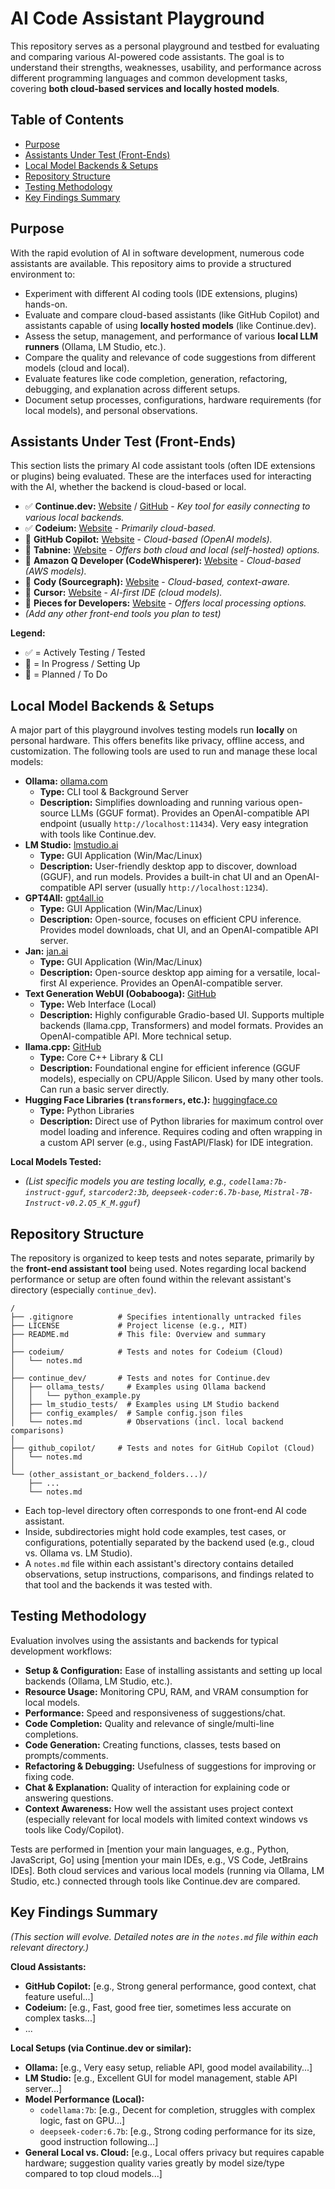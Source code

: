 # AI Code Assistant Playground

This repository serves as a personal playground and testbed for evaluating and comparing various AI-powered code assistants. The goal is to understand their strengths, weaknesses, usability, and performance across different programming languages and common development tasks, covering **both cloud-based services and locally hosted models**.

## Table of Contents

*   [Purpose](#purpose)
*   [Assistants Under Test (Front-Ends)](#assistants-under-test-front-ends)
*   [Local Model Backends & Setups](#local-model-backends--setups)
*   [Repository Structure](#repository-structure)
*   [Testing Methodology](#testing-methodology)
*   [Key Findings Summary](#key-findings-summary)
  

## Purpose

With the rapid evolution of AI in software development, numerous code assistants are available. This repository aims to provide a structured environment to:

*   Experiment with different AI coding tools (IDE extensions, plugins) hands-on.
*   Evaluate and compare cloud-based assistants (like GitHub Copilot) and assistants capable of using **locally hosted models** (like Continue.dev).
*   Assess the setup, management, and performance of various **local LLM runners** (Ollama, LM Studio, etc.).
*   Compare the quality and relevance of code suggestions from different models (cloud and local).
*   Evaluate features like code completion, generation, refactoring, debugging, and explanation across different setups.
*   Document setup processes, configurations, hardware requirements (for local models), and personal observations.

## Assistants Under Test (Front-Ends)

This section lists the primary AI code assistant tools (often IDE extensions or plugins) being evaluated. These are the interfaces used for interacting with the AI, whether the backend is cloud-based or local.

*   ✅ **Continue.dev:** [Website](https://continue.dev/) / [GitHub](https://github.com/continuedev/continue) - *Key tool for easily connecting to various local backends.*
*   ✅ **Codeium:** [Website](https://codeium.com/) - *Primarily cloud-based.*
*   🔄 **GitHub Copilot:** [Website](https://github.com/features/copilot) - *Cloud-based (OpenAI models).*
*   🔄 **Tabnine:** [Website](https://www.tabnine.com/) - *Offers both cloud and local (self-hosted) options.*
*   🔄 **Amazon Q Developer (CodeWhisperer):** [Website](https://aws.amazon.com/q/developer/) - *Cloud-based (AWS models).*
*   📝 **Cody (Sourcegraph):** [Website](https://sourcegraph.com/cody) - *Cloud-based, context-aware.*
*   📝 **Cursor:** [Website](https://cursor.sh/) - *AI-first IDE (cloud models).*
*   📝 **Pieces for Developers:** [Website](https://pieces.app/) - *Offers local processing options.*
*   *(Add any other front-end tools you plan to test)*

**Legend:**
*   ✅ = Actively Testing / Tested
*   🔄 = In Progress / Setting Up
*   📝 = Planned / To Do

## Local Model Backends & Setups

A major part of this playground involves testing models run **locally** on personal hardware. This offers benefits like privacy, offline access, and customization. The following tools are used to run and manage these local models:

*   **Ollama:** [ollama.com](https://ollama.com/)
    *   **Type:** CLI tool & Background Server
    *   **Description:** Simplifies downloading and running various open-source LLMs (GGUF format). Provides an OpenAI-compatible API endpoint (usually `http://localhost:11434`). Very easy integration with tools like Continue.dev.
*   **LM Studio:** [lmstudio.ai](https://lmstudio.ai/)
    *   **Type:** GUI Application (Win/Mac/Linux)
    *   **Description:** User-friendly desktop app to discover, download (GGUF), and run models. Provides a built-in chat UI and an OpenAI-compatible API server (usually `http://localhost:1234`).
*   **GPT4All:** [gpt4all.io](https://gpt4all.io/)
    *   **Type:** GUI Application (Win/Mac/Linux)
    *   **Description:** Open-source, focuses on efficient CPU inference. Provides model downloads, chat UI, and an OpenAI-compatible API server.
*   **Jan:** [jan.ai](https://jan.ai/)
    *   **Type:** GUI Application (Win/Mac/Linux)
    *   **Description:** Open-source desktop app aiming for a versatile, local-first AI experience. Provides an OpenAI-compatible server.
*   **Text Generation WebUI (Oobabooga):** [GitHub](https://github.com/oobabooga/text-generation-webui)
    *   **Type:** Web Interface (Local)
    *   **Description:** Highly configurable Gradio-based UI. Supports multiple backends (llama.cpp, Transformers) and model formats. Provides an OpenAI-compatible API. More technical setup.
*   **llama.cpp:** [GitHub](https://github.com/ggerganov/llama.cpp)
    *   **Type:** Core C++ Library & CLI
    *   **Description:** Foundational engine for efficient inference (GGUF models), especially on CPU/Apple Silicon. Used by many other tools. Can run a basic server directly.
*   **Hugging Face Libraries (`transformers`, etc.):** [huggingface.co](https://huggingface.co/)
    *   **Type:** Python Libraries
    *   **Description:** Direct use of Python libraries for maximum control over model loading and inference. Requires coding and often wrapping in a custom API server (e.g., using FastAPI/Flask) for IDE integration.

**Local Models Tested:**
*   *(List specific models you are testing locally, e.g., `codellama:7b-instruct-gguf`, `starcoder2:3b`, `deepseek-coder:6.7b-base`, `Mistral-7B-Instruct-v0.2.Q5_K_M.gguf`)*

## Repository Structure

The repository is organized to keep tests and notes separate, primarily by the **front-end assistant tool** being used. Notes regarding local backend performance or setup are often found within the relevant assistant's directory (especially `continue_dev`).

```
/
├── .gitignore          # Specifies intentionally untracked files
├── LICENSE             # Project license (e.g., MIT)
├── README.md           # This file: Overview and summary
│
├── codeium/            # Tests and notes for Codeium (Cloud)
│   └── notes.md
│
├── continue_dev/       # Tests and notes for Continue.dev
│   ├── ollama_tests/     # Examples using Ollama backend
│   │   └── python_example.py
│   ├── lm_studio_tests/  # Examples using LM Studio backend
│   ├── config_examples/  # Sample config.json files
│   └── notes.md          # Observations (incl. local backend comparisons)
│
├── github_copilot/     # Tests and notes for GitHub Copilot (Cloud)
│   └── notes.md
│
└── (other_assistant_or_backend_folders...)/
    ├── ...
    └── notes.md
```

*   Each top-level directory often corresponds to one front-end AI code assistant.
*   Inside, subdirectories might hold code examples, test cases, or configurations, potentially separated by the backend used (e.g., cloud vs. Ollama vs. LM Studio).
*   A `notes.md` file within each assistant's directory contains detailed observations, setup instructions, comparisons, and findings related to that tool and the backends it was tested with.

## Testing Methodology

Evaluation involves using the assistants and backends for typical development workflows:

*   **Setup & Configuration:** Ease of installing assistants and setting up local backends (Ollama, LM Studio, etc.).
*   **Resource Usage:** Monitoring CPU, RAM, and VRAM consumption for local models.
*   **Performance:** Speed and responsiveness of suggestions/chat.
*   **Code Completion:** Quality and relevance of single/multi-line completions.
*   **Code Generation:** Creating functions, classes, tests based on prompts/comments.
*   **Refactoring & Debugging:** Usefulness of suggestions for improving or fixing code.
*   **Chat & Explanation:** Quality of interaction for explaining code or answering questions.
*   **Context Awareness:** How well the assistant uses project context (especially relevant for local models with limited context windows vs tools like Cody/Copilot).

Tests are performed in [mention your main languages, e.g., Python, JavaScript, Go] using [mention your main IDEs, e.g., VS Code, JetBrains IDEs]. Both cloud services and various local models (running via Ollama, LM Studio, etc.) connected through tools like Continue.dev are compared.

## Key Findings Summary

*(This section will evolve. Detailed notes are in the `notes.md` file within each relevant directory.)*

**Cloud Assistants:**
*   **GitHub Copilot:** [e.g., Strong general performance, good context, chat feature useful...]
*   **Codeium:** [e.g., Fast, good free tier, sometimes less accurate on complex tasks...]
*   ...

**Local Setups (via Continue.dev or similar):**
*   **Ollama:** [e.g., Very easy setup, reliable API, good model availability...]
*   **LM Studio:** [e.g., Excellent GUI for model management, stable API server...]
*   **Model Performance (Local):**
    *   `codellama:7b`: [e.g., Decent for completion, struggles with complex logic, fast on GPU...]
    *   `deepseek-coder:6.7b`: [e.g., Strong coding performance for its size, good instruction following...]
*   **General Local vs. Cloud:** [e.g., Local offers privacy but requires capable hardware; suggestion quality varies greatly by model size/type compared to top cloud models...]
